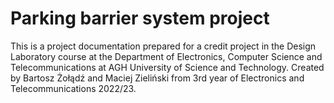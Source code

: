 # Parking barrier system project
This is a project documentation prepared for a credit project in the Design Laboratory course at the Department of Electronics, Computer Science and Telecommunications at AGH University of Science and Technology. Created by Bartosz Żołądź and Maciej Zieliński from 3rd year of Electronics and Telecommunications 2022/23.
